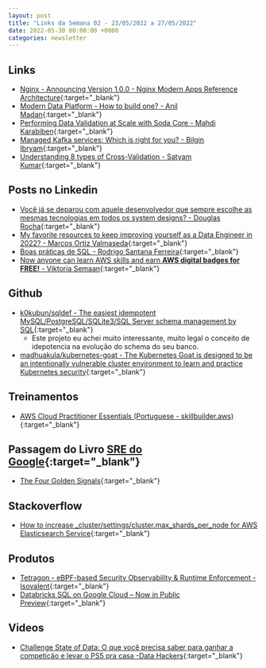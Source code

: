 ```yaml
---
layout: post
title: "Links da Semana 02 - 23/05/2022 a 27/05/2022"
date: 2022-05-30 00:00:00 +0000
categories: newsletter
---
```


## Links

- [Nginx - Announcing Version 1.0.0 - Nginx Modern Apps Reference Architecture](https://www.nginx.com/blog/announcing-version-1-0-0-nginx-modern-apps-reference-architecture){:target="_blank"}
- [Modern Data Platform - How to build one? - Anil Madan](https://www.linkedin.com/pulse/modern-data-platform-how-build-one-anil-madan/){:target="_blank"}
- [Performing Data Validation at Scale with Soda Core - Mahdi Karabiben](https://towardsdatascience.com/performing-data-validation-at-scale-with-soda-core-825267bb4714){:target="_blank"}
- [Managed Kafka services: Which is right for you? - Bilgin Ibryam](https://developers.redhat.com/articles/2022/05/24/managed-kafka-services-which-right-you#){:target="_blank"}
- [Understanding 8 types of Cross-Validation - Satyam Kumar](https://towardsdatascience.com/understanding-8-types-of-cross-validation-80c935a4976d){:target="_blank"}

## Posts no Linkedin

- [Você já se deparou com aquele desenvolvedor que sempre escolhe as mesmas tecnologias em todos os system designs? - Douglas Rocha](https://www.linkedin.com/feed/update/urn:li:activity:6935622444896444416/){:target="_blank"}
- [My favorite resources to keep improving yourself as a Data Engineer in 2022? - Marcos Ortiz Valmaseda](https://www.linkedin.com/posts/mlortiz_learning-spark-lightning-fast-data-analytics-activity-6933153779814940672-MyL0/?utm_source=linkedin_share&utm_medium=android_app){:target="_blank"}
- [Boas práticas de SQL - Rodrigo Santana Ferreira](https://www.linkedin.com/posts/rodrigo-santana-ferreira-0ab041128_dataengineering-datascience-sql-activity-6934862163161268224-Kp1E/?utm_source=linkedin_share&utm_medium=android_app){:target="_blank"}
- [Now anyone can learn AWS skills and earn **AWS digital badges for FREE!** - Viktoria Semaan](https://www.linkedin.com/posts/semaan_cloudcomputing-aws-awstraining-activity-6935049171401891840-x3Tj/?utm_source=linkedin_share&utm_medium=android_app){:target="_blank"}

## Github

- [k0kubun/sqldef - The easiest idempotent MySQL/PostgreSQL/SQLite3/SQL Server schema management by SQL](https://github.com/k0kubun/sqldef){:target="_blank"}
  - Este projeto eu achei muito interessante, muito legal o conceito de idepotencia na evolução do schema do seu banco.
- [madhuakula/kubernetes-goat - The Kubernetes Goat is designed to be an intentionally vulnerable cluster environment to learn and practice Kubernetes security](https://github.com/madhuakula/kubernetes-goat){:target="_blank"}

## Treinamentos

- [AWS Cloud Practitioner Essentials (Portuguese - skillbuilder.aws)](https://explore.skillbuilder.aws/learn/course/internal/view/elearning/8287/aws-cloud-practitioner-essentials-portuguese?trk=2f8b0b52-91c9-4796-969e-929f02a41dc5&sc_channel=el&utm_medium=social&utm_source=linktree&utm_campaign=%23bondedaaws%20-%20treinamento%20fundamental%20-%20aws%20cloud%20practitioner%20essentials%20){:target="_blank"}

## Passagem do Livro [SRE do Google](https://sre.google/sre-book/table-of-contents/){:target="_blank"}

- [The Four Golden Signals](https://sre.google/sre-book/monitoring-distributed-systems/#xref_monitoring_golden-signals){:target="_blank"}

## Stackoverflow

- [How to increase _cluster/settings/cluster.max_shards_per_node for AWS Elasticsearch Service](https://stackoverflow.com/questions/63700998/how-to-increase-cluster-settings-cluster-max-shards-per-node-for-aws-elasticsea){:target="_blank"}

## Produtos

- [Tetragon - eBPF-based Security Observability & Runtime Enforcement - Isovalent](https://isovalent.com/blog/post/2022-05-16-tetragon){:target="_blank"}
- [Databricks SQL on Google Cloud – Now in Public Preview](https://databricks.com/blog/2022/04/25/introducing-databricks-sql-on-google-cloud-now-in-public-preview.html?utm_source=bambu&utm_medium=social&utm_campaign=advocacy&blaid=3039482){:target="_blank"}

## Videos

- [Challenge State of Data: O que você precisa saber para ganhar a competição e levar o PS5 pra casa -Data Hackers](https://www.youtube.com/watch?v=1VF-g1ySSVA){:target="_blank"}
